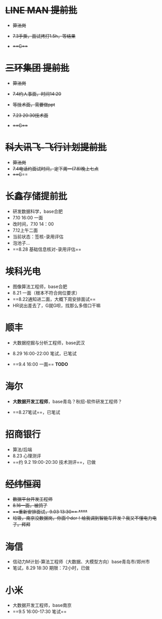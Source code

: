 # ~~LINE MAN 提前批~~

- ~~算法岗~~

- ~~7.3手撕，面试拷打1.5h，等结果~~

- ~~==G==~~

# ~~三环集团 提前批~~

- ~~算法岗~~

- ~~7.4约人事面，时间14:20~~

- ~~等技术面，需要做ppt~~

- ~~7.23 20:30技术面~~

- ~~==G==~~

# ~~科大讯飞-飞行计划提前批~~

- ~~算法岗~~
- ~~7.4电话约面试时间，定下周一(7.8)晚上七点~~
- ~~==G~~==

# 长鑫存储提前批

- 研发数据科学，base合肥
- 7.10 16:00 一面
- 改时间，7.10 14：00
- 7.12上午二面
- 当前状态：签核-录用评估
- 泡池子...
- ==8.28 基础信息核对-录用评估==

# 埃科光电

- 图像算法工程师，base合肥
- 8.21 一面（根本不符合岗位要求）
- ==8.22通知进二面，大概下周安排面试==
- HR说出差去了，G就G呗，找那么多借口干嘛

# 顺丰

- 大数据挖掘与分析工程师，base武汉

- 8.29 16:00-22:00 笔试，已笔试

- ==9.4 16:00 一面== **TODO**

# 海尔

- **大数据开发工程师**，base青岛？秋招-软件研发工程师？

- ==8.27笔试==，已笔试

# 招商银行

- 算法/后端
- 8.23 心理测评
- ==约 9.2 19:00-20:30 技术测评==，已做

# ~~经纬恒润~~

- ~~数据平台开发工程师~~
- ~~8.16一面，被鸽了~~
- ~~==重新安排面试，9.03 13:30== ****~~
- ~~垃圾，南京没数据岗，你面个der！给我调到智能车开发？我又不懂电力电子。拜拜~~

# 海信

- 信动力M计划-算法工程师（大数据、大模型方向）base青岛市/郑州市
- 笔试，8.29 18:30 期限：72小时，已做

# 小米

- 大数据开发工程师，base南京
- ==9.5 16:00-17:30 笔试==
